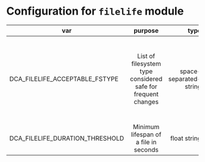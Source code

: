 # Configuration for `filelife` module

| var                             |                           purpose                            |                   type |                                                                  default |
| ------------------------------- | :----------------------------------------------------------: | ---------------------: | -----------------------------------------------------------------------: |
| DCA_FILELIFE_ACCEPTABLE_FSTYPE  | List of filesystem type considered safe for frequent changes | space-separated-string | "bpf cgroup debugfs dev devpts devtmpfs mqueue proc sysfs tmpfs tracefs" |
| DCA_FILELIFE_DURATION_THRESHOLD |            Minimum lifespan of a file in seconds             |           float string |                                                                   "10.0" |
